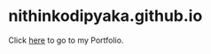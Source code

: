 # nithinkodipyaka.github.io

Click [here](https://nithinkodipyaka.github.io/) to go to my Portfolio.
